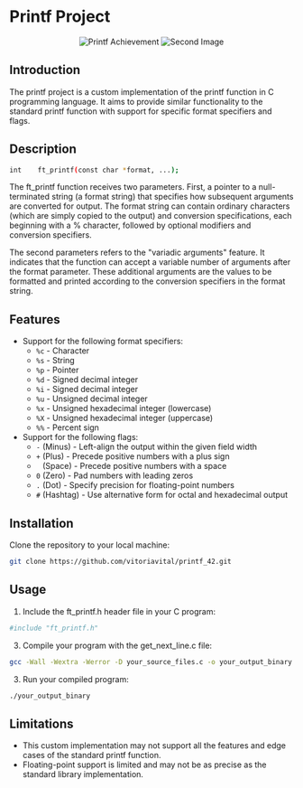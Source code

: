 # Printf Project

<p align="center">
  <img src="https://game.42sp.org.br/static/assets/achievements/ft_printfm.png" alt="Printf Achievement">
  <img src="https://game.42sp.org.br/static/assets/achievements/ft_printfm.png" alt="Second Image">
</p>




## Introduction

The printf project is a custom implementation of the printf function in C programming language. It aims to provide similar functionality to the standard printf function with support for specific format specifiers and flags.

## Description

```bash
int    ft_printf(const char *format, ...);
```
The ft_printf function receives two parameters. First, a pointer to a null-terminated string (a format string) that specifies how subsequent arguments are converted for output. The format string can contain ordinary characters (which are simply copied to the output) and conversion specifications, each beginning with a % character, followed by optional modifiers and conversion specifiers.

The second parameters refers to the "variadic arguments" feature. It indicates that the function can accept a variable number of arguments after the format parameter. These additional arguments are the values to be formatted and printed according to the conversion specifiers in the format string.

## Features

- Support for the following format specifiers:
  - `%c` - Character
  - `%s` - String
  - `%p` - Pointer
  - `%d` - Signed decimal integer
  - `%i` - Signed decimal integer
  - `%u` - Unsigned decimal integer
  - `%x` - Unsigned hexadecimal integer (lowercase)
  - `%X` - Unsigned hexadecimal integer (uppercase)
  - `%%` - Percent sign
- Support for the following flags:
  - `-` (Minus) - Left-align the output within the given field width
  - `+` (Plus) - Precede positive numbers with a plus sign
  - ` ` (Space) - Precede positive numbers with a space
  - `0` (Zero) - Pad numbers with leading zeros
  - `.` (Dot) - Specify precision for floating-point numbers
  - `#` (Hashtag) - Use alternative form for octal and hexadecimal output
 
## Installation

Clone the repository to your local machine:

```bash
git clone https://github.com/vitoriavital/printf_42.git
```

## Usage

1. Include the ft_printf.h header file in your C program:
```bash
#include "ft_printf.h"
```

3. Compile your program with the get_next_line.c file:
```bash
gcc -Wall -Wextra -Werror -D your_source_files.c -o your_output_binary
```

3. Run your compiled program:
```bash
./your_output_binary
```


## Limitations
- This custom implementation may not support all the features and edge cases of the standard printf function.
- Floating-point support is limited and may not be as precise as the standard library implementation.
